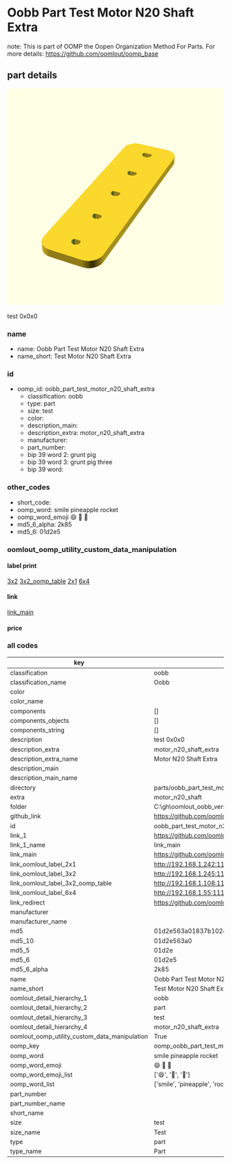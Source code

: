 # Oobb Part Test Motor N20 Shaft Extra  

note: This is part of OOMP the Oopen Organization Method For Parts. For more details: https://github.com/oomlout/oomp_base

##  part details
  

[![](3dpr.png)](3dpr.png)

test 0x0x0



### name
* name: Oobb Part Test Motor N20 Shaft Extra
* name_short: Test Motor N20 Shaft Extra
### id
* oomp_id: oobb_part_test_motor_n20_shaft_extra
  * classification: oobb
  * type: part
  * size: test
  * color: 
  * description_main: 
  * description_extra: motor_n20_shaft_extra
  * manufacturer: 
  * part_number: 
  * bip 39 word 2: grunt pig
  * bip 39 word 3: grunt pig three
  * bip 39 word: 

### other_codes
* short_code: 
* oomp_word: smile pineapple rocket
* oomp_word_emoji :smile: :pineapple: :rocket:
* md5_6_alpha: 2k85
* md5_6: 01d2e5






### oomlout_oomp_utility_custom_data_manipulation
#### label print
[3x2](http://192.168.1.245:1112/?label=oomp%202k85)
[3x2_oomp_table](http://192.168.1.108:1112/?label=oomp%202k85)
[2x1](http://192.168.1.242:1112/?label=oomp%202k85)
[6x4](http://192.168.1.55:1112/?label=oomp%202k85)    

#### link

[link_main](https://github.com/oomlout/oomlout_oobb_version_4_generated_parts/tree/main/navigation_oomp/oobb/part/test//motor_n20_shaft_extra/part)                              

#### price







### all codes 
| key | value |  
| --- | --- |  
| classification | oobb |  
| classification_name | Oobb |  
| color |  |  
| color_name |  |  
| components | [] |  
| components_objects | [] |  
| components_string | [] |  
| description | test 0x0x0 |  
| description_extra | motor_n20_shaft_extra |  
| description_extra_name | Motor N20 Shaft Extra |  
| description_main |  |  
| description_main_name |  |  
| directory | parts/oobb_part_test_motor_n20_shaft_extra |  
| extra | motor_n20_shaft |  
| folder | C:\gh\oomlout_oobb_version_4_generated_parts\parts\oobb_part_test_motor_n20_shaft_extra |  
| github_link | https://github.com/oomlout/oomlout_oomp_part_src/tree/main/parts/oobb_part_test_motor_n20_shaft_extra |  
| id | oobb_part_test_motor_n20_shaft_extra |  
| link_1 | https://github.com/oomlout/oomlout_oobb_version_4_generated_parts/tree/main/navigation_oomp/oobb/part/test//motor_n20_shaft_extra/part |  
| link_1_name | link_main |  
| link_main | https://github.com/oomlout/oomlout_oobb_version_4_generated_parts/tree/main/navigation_oomp/oobb/part/test//motor_n20_shaft_extra/part |  
| link_oomlout_label_2x1 | http://192.168.1.242:1112/?label=oomp%202k85 |  
| link_oomlout_label_3x2 | http://192.168.1.245:1112/?label=oomp%202k85 |  
| link_oomlout_label_3x2_oomp_table | http://192.168.1.108:1112/?label=oomp%202k85 |  
| link_oomlout_label_6x4 | http://192.168.1.55:1112/?label=oomp%202k85 |  
| link_redirect | https://github.com/oomlout/oomlout_oobb_version_4_generated_parts/tree/main/parts/oobb_test_ex_motor_n20_shaft |  
| manufacturer |  |  
| manufacturer_name |  |  
| md5 | 01d2e563a01837b1024e96c3c2292339 |  
| md5_10 | 01d2e563a0 |  
| md5_5 | 01d2e |  
| md5_6 | 01d2e5 |  
| md5_6_alpha | 2k85 |  
| name | Oobb Part Test Motor N20 Shaft Extra |  
| name_short | Test Motor N20 Shaft Extra |  
| oomlout_detail_hierarchy_1 | oobb |  
| oomlout_detail_hierarchy_2 | part |  
| oomlout_detail_hierarchy_3 | test |  
| oomlout_detail_hierarchy_4 | motor_n20_shaft_extra |  
| oomlout_oomp_utility_custom_data_manipulation | True |  
| oomp_key | oomp_oobb_part_test_motor_n20_shaft_extra |  
| oomp_word | smile pineapple rocket |  
| oomp_word_emoji | :smile: :pineapple: :rocket: |  
| oomp_word_emoji_list | [':smile:', ':pineapple:', ':rocket:'] |  
| oomp_word_list | ['smile', 'pineapple', 'rocket'] |  
| part_number |  |  
| part_number_name |  |  
| short_name |  |  
| size | test |  
| size_name | Test |  
| type | part |  
| type_name | Part |  

